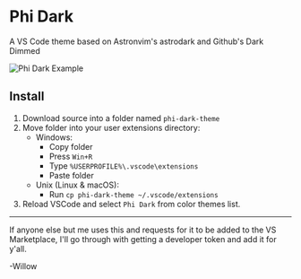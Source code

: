 # Phi Dark

A VS Code theme based on Astronvim's astrodark and Github's Dark Dimmed

![Phi Dark Example](https://github.com/user-attachments/assets/708a8717-d9b2-432d-b13e-a938e1f2794b)

## Install
1. Download source into a folder named ```phi-dark-theme```
2. Move folder into your user extensions directory:
    - Windows:
        - Copy folder
        - Press ```Win+R```
        - Type ```%USERPROFILE%\.vscode\extensions```
        - Paste folder
    - Unix (Linux & macOS):
        - Run ```cp phi-dark-theme ~/.vscode/extensions```
3. Reload VSCode and select ```Phi Dark``` from color themes list.

---
If anyone else but me uses this and requests for it to be added to the VS Marketplace, I'll go through with getting a developer token and add it for y'all.

-Willow